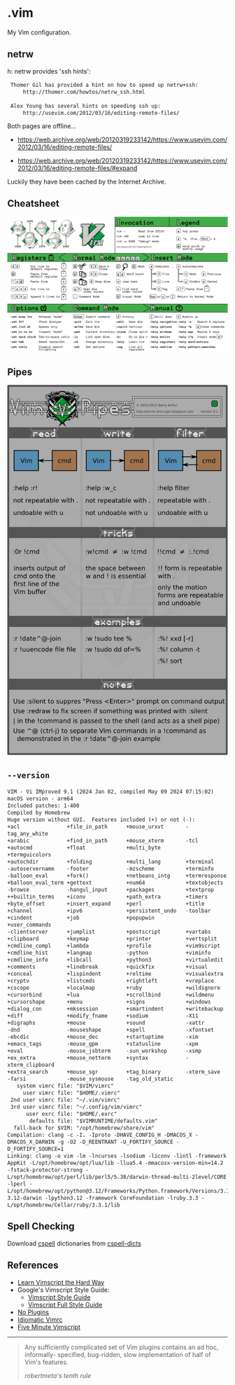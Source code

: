 # .vim

My Vim configuration.

## netrw

h: netrw provides 'ssh hints':

```vimdoc
 Thomer Gil has provided a hint on how to speed up netrw+ssh:
     http://thomer.com/howtos/netrw_ssh.html

 Alex Young has several hints on speeding ssh up:
     http://usevim.com/2012/03/16/editing-remote-files/
```

Both pages are offline...

- <https://web.archive.org/web/20120319233142/https://www.usevim.com/2012/03/16/editing-remote-files/>

- <https://web.archive.org/web/20120319233142/https://www.usevim.com/2012/03/16/editing-remote-files/#expand>
<!-- TODO: add image sources -->

Luckily they have been cached by the Internet Archive.

## Cheatsheet

![Vim Cheatsheet](./assets/vim-cheatsheet.png)

## Pipes

![Vim Pipes](./assets/vim-pipes.png)

## `--version`

```console
VIM - Vi IMproved 9.1 (2024 Jan 02, compiled May 09 2024 07:15:02)
macOS version - arm64
Included patches: 1-400
Compiled by Homebrew
Huge version without GUI.  Features included (+) or not (-):
+acl               +file_in_path      +mouse_urxvt       -tag_any_white
+arabic            +find_in_path      +mouse_xterm       -tcl
+autocmd           +float             +multi_byte        +termguicolors
+autochdir         +folding           +multi_lang        +terminal
-autoservername    -footer            -mzscheme          +terminfo
-balloon_eval      +fork()            +netbeans_intg     +termresponse
+balloon_eval_term +gettext           +num64             +textobjects
-browse            -hangul_input      +packages          +textprop
++builtin_terms    +iconv             +path_extra        +timers
+byte_offset       +insert_expand     +perl              +title
+channel           +ipv6              +persistent_undo   -toolbar
+cindent           +job               +popupwin          +user_commands
-clientserver      +jumplist          +postscript        +vartabs
+clipboard         +keymap            +printer           +vertsplit
+cmdline_compl     +lambda            +profile           +vim9script
+cmdline_hist      +langmap           -python            +viminfo
+cmdline_info      +libcall           +python3           +virtualedit
+comments          +linebreak         +quickfix          +visual
+conceal           +lispindent        +reltime           +visualextra
+cryptv            +listcmds          +rightleft         +vreplace
+cscope            +localmap          +ruby              +wildignore
+cursorbind        +lua               +scrollbind        +wildmenu
+cursorshape       +menu              +signs             +windows
+dialog_con        +mksession         +smartindent       +writebackup
+diff              +modify_fname      +sodium            -X11
+digraphs          +mouse             +sound             -xattr
-dnd               -mouseshape        +spell             -xfontset
-ebcdic            +mouse_dec         +startuptime       -xim
+emacs_tags        -mouse_gpm         +statusline        -xpm
+eval              -mouse_jsbterm     -sun_workshop      -xsmp
+ex_extra          +mouse_netterm     +syntax            -xterm_clipboard
+extra_search      +mouse_sgr         +tag_binary        -xterm_save
-farsi             -mouse_sysmouse    -tag_old_static
   system vimrc file: "$VIM/vimrc"
     user vimrc file: "$HOME/.vimrc"
 2nd user vimrc file: "~/.vim/vimrc"
 3rd user vimrc file: "~/.config/vim/vimrc"
      user exrc file: "$HOME/.exrc"
       defaults file: "$VIMRUNTIME/defaults.vim"
  fall-back for $VIM: "/opt/homebrew/share/vim"
Compilation: clang -c -I. -Iproto -DHAVE_CONFIG_H -DMACOS_X -DMACOS_X_DARWIN -g -O2 -D_REENTRANT -U_FORTIFY_SOURCE -D_FORTIFY_SOURCE=1
Linking: clang -o vim -lm -lncurses -lsodium -liconv -lintl -framework AppKit -L/opt/homebrew/opt/lua/lib -llua5.4 -mmacosx-version-min=14.2 -fstack-protector-strong -L/opt/homebrew/opt/perl/lib/perl5/5.38/darwin-thread-multi-2level/CORE -lperl -L/opt/homebrew/opt/python@3.12/Frameworks/Python.framework/Versions/3.12/lib/python3.12/config-3.12-darwin -lpython3.12 -framework CoreFoundation -lruby.3.3 -L/opt/homebrew/Cellar/ruby/3.3.1/lib
```

## Spell Checking

Download [cspell](http://streetsidesoftware.github.io/cspell/)
dictionaries from [cspell-dicts](https://github.com/streetsidesoftware/cspell-dicts/tree/main/dictionaries)

## References

- [Learn Vimscript the Hard Way](https://learnvimscriptthehardway.stevelosh.com/)
- Google's Vimscript Style Guide:
  - [Vimscript Style Guide](https://google.github.io/styleguide/vimscriptguide.xml)
  - [Vimscript Full Style Guide](https://google.github.io/styleguide/vimscriptfull.xml)
- [No Plugins](https://github.com/changemewtf/no_plugins)
- [Idiomatic Vimrc](https://github.com/romainl/idiomatic-vimrcr)
- [Five Minute Vimscript](http://andrewscala.com/vimscript/)

---

> Any sufficiently complicated set of Vim plugins contains an ad hoc, informally-
> specified, bug-ridden, slow implementation of half of Vim's features.
>
> _robertmeta's tenth rule_
